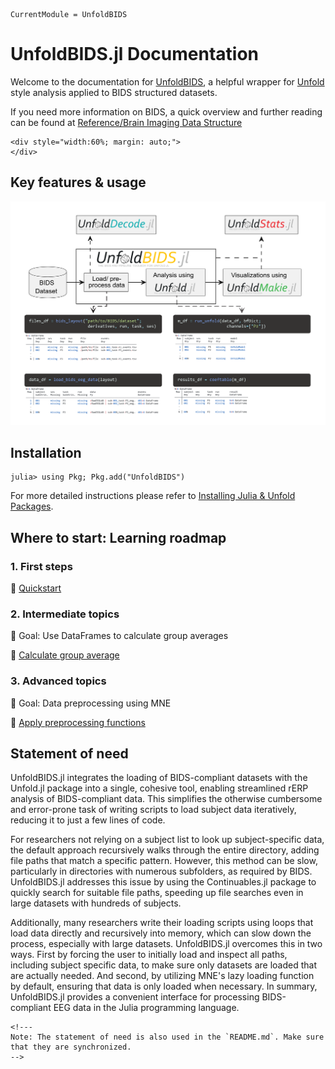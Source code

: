 ```@meta
CurrentModule = UnfoldBIDS
```

# UnfoldBIDS.jl Documentation 

Welcome to the documentation for [UnfoldBIDS](https://github.com/unfoldtoolbox/UnfoldBIDS.jl), a helpful wrapper for [Unfold](https://github.com/unfoldtoolbox/Unfold.jl) style analysis applied to BIDS structured datasets.

If you need more information on BIDS, a quick overview and further reading can be found at [Reference/Brain Imaging Data Structure](./generated/reference/BIDS.md)


```@raw html
<div style="width:60%; margin: auto;">
</div>
```

## Key features & usage
![Flowchart showing UnfoldBIDS' place in the Unfold environment](assets/2025UnfoldBIDSFlowChart.png)

## Installation
```julia-repl
julia> using Pkg; Pkg.add("UnfoldBIDS")
```
For more detailed instructions please refer to [Installing Julia & Unfold Packages](https://unfoldtoolbox.github.io/UnfoldDocs/main/installation/).


## Where to start: Learning roadmap
### 1. First steps
🔗 [Quickstart](@ref)

### 2. Intermediate topics
📌 Goal: Use DataFrames to calculate group averages

🔗 [Calculate group average](generated/HowTo/group_average.md)

### 3. Advanced topics
📌 Goal: Data preprocessing using MNE

🔗 [Apply preprocessing functions](./generated/HowTo/ApplyPreprocessing.md)


## Statement of need
UnfoldBIDS.jl integrates the loading of BIDS-compliant datasets with the Unfold.jl package into a single, cohesive tool, enabling streamlined rERP analysis of BIDS-compliant data. This simplifies the otherwise cumbersome and error-prone task of writing scripts to load subject data iteratively, reducing it to just a few lines of code.

For researchers not relying on a subject list to look up subject-specific data, the default approach recursively walks through the entire directory, adding file paths that match a specific pattern. However, this method can be slow, particularly in directories with numerous subfolders, as required by BIDS. UnfoldBIDS.jl addresses this issue by using the Continuables.jl package to quickly search for suitable file paths, speeding up file searches even in large datasets with hundreds of subjects.

Additionally, many researchers write their loading scripts using loops that load data directly and recursively into memory, which can slow down the process, especially with large datasets. UnfoldBIDS.jl overcomes this in two ways. First by forcing the user to initially load and inspect all paths, including subject specific data, to make sure only datasets are loaded that are actually needed. And second, by utilizing MNE's lazy loading function by default, ensuring that data is only loaded when necessary. In summary, UnfoldBIDS.jl provides a convenient interface for processing BIDS-compliant EEG data in the Julia programming language.


```@raw html
<!---
Note: The statement of need is also used in the `README.md`. Make sure that they are synchronized.
-->
```